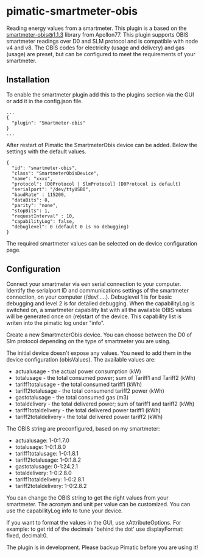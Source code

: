 pimatic-smartmeter-obis
===================

Reading energy values from a smartmeter. This plugin is a based on the smartmeter-obis@1.1.3 library from Apollon77. 
This plugin supports OBIS smartmeter readings over D0 and SLM protocol and is compatible with node v4 and v8.
The OBIS codes for electricity (usage and delivery) and gas (usage) are preset, but can be configured to meet the requirements of your smartmeter.

Installation
------------
To enable the smartmeter plugin add this to the plugins section via the GUI or add it in the config.json file.

```
...
{
  "plugin": "Smartmeter-obis"
}
...
```

After restart of Pimatic the SmartmeterObis device can be added. Below the settings with the default values.

```
{
  "id": "smartmeter-obis",
  "class": "SmartmeterObisDevice",
  "name": "xxxx",
  "protocol": [D0Protocol | SlmProtocol] (D0Protocol is default)
  "serialport": "/dev/ttyUSB0",
  "baudRate" : 115200,
  "dataBits": 8,
  "parity": "none",
  "stopBits": 1,
  "requestInterval" : 10,
  "capabilityLog": false,
  "debuglevel": 0 (default 0 is no debugging)
}
```

The required smartmeter values can be selected on de device configuration page.

Configuration
-------------

Connect your smartmeter via een serial connection to your computer. 
Identify the serialport ID and communications settings of the smartmeter connection, on your computer (/dev/.....).
Debuglevel 1 is for basic debugging and level 2 is for detailed debugging.
When the capabilityLog is switched on, a smartmeter capability list with all the available OBIS values will be generated once on (re)start of the device. 
This capability list is writen into the pimatic log under "info".

Create a new SmartmeterObis device.
You can choose between the D0 of Slm protocol depending on the type of smartmeter you are using. 

The initial device doesn't expose any values. You need to add them in the device configuration (obisValues).
The available values are:
- actualusage - the actual power consumption (kW)
- totalusage - the total consumed power; sum of Tariff1 and Tariff2 (kWh)
- tariff1totalusage - the total consumed tariff1 (kWh)
- tariff2totalusage - the total consumend tariff2 power (kWh)
- gastotalusage - the total consumed gas (m3)
- totaldelivery - the total delivered power; sum of tariff1 and tariff2 (kWh)
- tariff1totaldelivery - the total delivered power tariff1 (kWh) 
- tariff2totaldelivery - the total delivered power tariff2 (kWh)

The OBIS string are preconfigured, based on my smartmeter:
- actualusage: 1-0:1.7.0
- totalusage: 1-0:1.8.0
- tariff1totalusage: 1-0:1.8.1
- tariff2totalusage: 1-0:1.8.2
- gastotalusage: 0-1:24.2.1
- totaldelivery: 1-0:2.8.0
- tariff1totaldelivery: 1-0:2.8.1 
- tariff2totaldelivery: 1-0:2.8.2

You can change the OBIS string to get the right values from your smartmeter.
The acronym and unit per value can be customized.
You can use the capabilityLog info to tune your device.

If you want to format the values in the GUI, use xAttributeOptions. 
For example: to get rid of the decimals 'behind the dot' use displayFormat: fixed, decimal:0. 

The plugin is in development. Please backup Pimatic before you are using it!